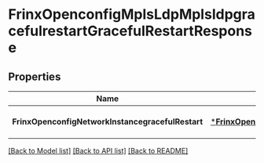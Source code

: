 # FrinxOpenconfigMplsLdpMplsldpgracefulrestartGracefulRestartResponse

## Properties
Name | Type | Description | Notes
------------ | ------------- | ------------- | -------------
**FrinxOpenconfigNetworkInstancegracefulRestart** | [***FrinxOpenconfigMplsLdpMplsldpgracefulrestartGracefulRestart**](frinx.openconfig.mpls.ldp.mplsldpgracefulrestart.GracefulRestart.md) |  | [optional] [default to null]

[[Back to Model list]](../README.md#documentation-for-models) [[Back to API list]](../README.md#documentation-for-api-endpoints) [[Back to README]](../README.md)


